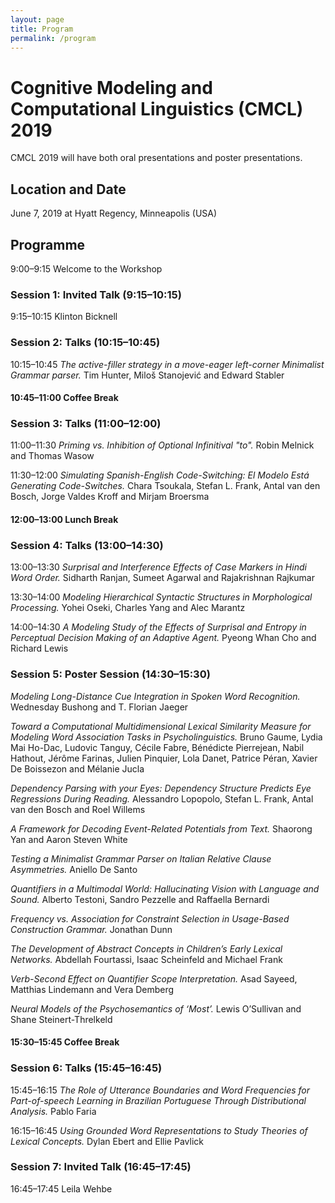 ```yaml
---
layout: page
title: Program
permalink: /program
---
```


# Cognitive Modeling and Computational Linguistics (CMCL) 2019

CMCL 2019 will have both oral presentations and poster presentations.


## Location and Date

June 7, 2019 at Hyatt Regency, Minneapolis (USA)


## Programme

9:00–9:15 Welcome to the Workshop


### Session 1: Invited Talk (9:15–10:15)
9:15–10:15 Klinton Bicknell


### Session 2: Talks (10:15–10:45)

10:15–10:45 *The active-filler strategy in a move-eager left-corner Minimalist Grammar parser.* Tim Hunter, Miloš Stanojević and Edward Stabler


#### **10:45–11:00 Coffee Break**


### Session 3: Talks (11:00–12:00) 
11:00–11:30 *Priming vs. Inhibition of Optional Infinitival "to".* Robin Melnick and Thomas Wasow

11:30–12:00 *Simulating Spanish-English Code-Switching: El Modelo Está Generating Code-Switches.* Chara Tsoukala, Stefan L. Frank, Antal van den Bosch, Jorge Valdes Kroff and Mirjam Broersma


#### **12:00–13:00 Lunch Break**


### Session 4: Talks (13:00–14:30)
13:00–13:30 *Surprisal and Interference Effects of Case Markers in Hindi Word Order.* Sidharth Ranjan, Sumeet Agarwal and Rajakrishnan Rajkumar

13:30–14:00 *Modeling Hierarchical Syntactic Structures in Morphological Processing.* Yohei Oseki, Charles Yang and Alec Marantz

14:00–14:30 *A Modeling Study of the Effects of Surprisal and Entropy in Perceptual Decision Making of an Adaptive Agent.* Pyeong Whan Cho and Richard Lewis


### Session 5: Poster Session (14:30–15:30)

*Modeling Long-Distance Cue Integration in Spoken Word Recognition.* Wednesday Bushong and T. Florian Jaeger

*Toward a Computational Multidimensional Lexical Similarity Measure for Modeling Word Association Tasks in Psycholinguistics.* Bruno Gaume, Lydia Mai Ho-Dac, Ludovic Tanguy, Cécile Fabre, Bénédicte Pierrejean, Nabil Hathout, Jérôme Farinas, Julien Pinquier, Lola Danet, Patrice Péran, Xavier De Boissezon and Mélanie Jucla

*Dependency Parsing with your Eyes: Dependency Structure Predicts Eye Regressions During Reading.* Alessandro Lopopolo, Stefan L. Frank, Antal van den Bosch and Roel Willems

*A Framework for Decoding Event-Related Potentials from Text.* Shaorong Yan and Aaron Steven White

*Testing a Minimalist Grammar Parser on Italian Relative Clause Asymmetries.* Aniello De Santo

*Quantifiers in a Multimodal World: Hallucinating Vision with Language and Sound.* Alberto Testoni, Sandro Pezzelle and Raffaella Bernardi

*Frequency vs. Association for Constraint Selection in Usage-Based Construction Grammar.* Jonathan Dunn

*The Development of Abstract Concepts in Children’s Early Lexical Networks.* Abdellah Fourtassi, Isaac Scheinfeld and Michael Frank

*Verb-Second Effect on Quantifier Scope Interpretation.* Asad Sayeed, Matthias Lindemann and Vera Demberg

*Neural Models of the Psychosemantics of ‘Most’.* Lewis O’Sullivan and Shane Steinert-Threlkeld


#### **15:30–15:45 Coffee Break**


### Session 6: Talks (15:45–16:45)
15:45–16:15 *The Role of Utterance Boundaries and Word Frequencies for Part-of-speech Learning in Brazilian Portuguese Through Distributional Analysis.* Pablo Faria

16:15–16:45 *Using Grounded Word Representations to Study Theories of Lexical Concepts.* Dylan Ebert and Ellie Pavlick


### Session 7: Invited Talk (16:45–17:45)
16:45–17:45 Leila Wehbe


